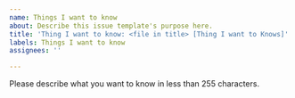 ```yaml
---
name: Things I want to know
about: Describe this issue template's purpose here.
title: 'Thing I want to know: <file in title> [Thing I want to Knows]'
labels: Things I want to know
assignees: ''

---
```


Please describe what you want to know in less than 255 characters.
